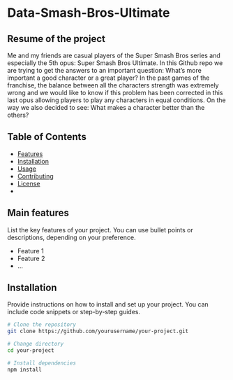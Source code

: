 # Data-Smash-Bros-Ultimate

## Resume of the project
Me and my friends are casual players of the Super Smash Bros series and especially the 5th opus: Super Smash Bros Ultimate. In this Github repo we are trying to get the answers to an important question:  What’s more important a good character or a great player? In the past games of the franchise, the balance between all the characters strength was extremely wrong and we would like to know if this problem has been corrected in this last opus allowing players to play any characters in equal conditions. On the way we also decided to see: What makes a character better than the others?

## Table of Contents

- [Features](#features)
- [Installation](#installation)
- [Usage](#usage)
- [Contributing](#contributing)
- [License](#license)
- 
## Main features

List the key features of your project. You can use bullet points or descriptions, depending on your preference.

- Feature 1
- Feature 2
- ...

## Installation

Provide instructions on how to install and set up your project. You can include code snippets or step-by-step guides.

```bash
# Clone the repository
git clone https://github.com/yourusername/your-project.git

# Change directory
cd your-project

# Install dependencies
npm install

